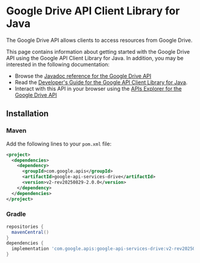# Google Drive API Client Library for Java

The Google Drive API allows clients to access resources from Google Drive.

This page contains information about getting started with the Google Drive API
using the Google API Client Library for Java. In addition, you may be interested
in the following documentation:

* Browse the [Javadoc reference for the Google Drive API][javadoc]
* Read the [Developer's Guide for the Google API Client Library for Java][google-api-client].
* Interact with this API in your browser using the [APIs Explorer for the Google Drive API][api-explorer]

## Installation

### Maven

Add the following lines to your `pom.xml` file:

```xml
<project>
  <dependencies>
    <dependency>
      <groupId>com.google.apis</groupId>
      <artifactId>google-api-services-drive</artifactId>
      <version>v2-rev20250829-2.0.0</version>
    </dependency>
  </dependencies>
</project>
```

### Gradle

```gradle
repositories {
  mavenCentral()
}
dependencies {
  implementation 'com.google.apis:google-api-services-drive:v2-rev20250829-2.0.0'
}
```

[javadoc]: https://googleapis.dev/java/google-api-services-drive/latest/index.html
[google-api-client]: https://github.com/googleapis/google-api-java-client/
[api-explorer]: https://developers.google.com/apis-explorer/#p/drive/v1/
